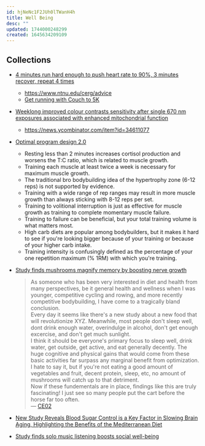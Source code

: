 ```yaml
---
id: hjNeNc1F2JUh0lTWanH4h
title: Well Being
desc: ""
updated: 1744000248299
created: 1645634209109
---
```


## Collections

- [4 minutes run hard enough to push heart rate to 90%, 3 minutes recover, repeat 4 times](https://news.ycombinator.com/item?id=34213181)
  - https://www.ntnu.edu/cerg/advice
  - [Get running with Couch to 5K](https://www.nhs.uk/live-well/exercise/running-and-aerobic-exercises/get-running-with-couch-to-5k/)
- [Weeklong improved colour contrasts sensitivity after single 670 nm exposures associated with enhanced mitochondrial function](https://www.nature.com/articles/s41598-021-02311-1)
  - https://news.ycombinator.com/item?id=34611077
- [Optimal program design 2.0](https://mennohenselmans.com/optimal-program-design/)

  - Resting less than 2 minutes increases cortisol production and worsens the T:C ratio, which is related to muscle growth.
  - Training each muscle at least twice a week is necessary for maximum muscle growth.
  - The traditional bro bodybuilding idea of the hypertrophy zone (6-12 reps) is not supported by evidence.
  - Training with a wide range of rep ranges may result in more muscle growth than always sticking with 8-12 reps per set.
  - Training to volitional interruption is just as effective for muscle growth as training to complete momentary muscle failure.
  - Training to failure can be beneficial, but your total training volume is what matters most.
  - High carb diets are popular among bodybuilders, but it makes it hard to see if you're looking bigger because of your training or because of your higher carb intake.
  - Training intensity is confusingly defined as the percentage of your one repetition maximum (% 1RM) with which you're training.

- [Study finds mushrooms magnify memory by boosting nerve growth](https://medicalxpress.com/news/2023-02-mushrooms-magnify-memory-boosting-nerve.html)
  > As someone who has been very interested in diet and health from many perspectives, be it general health and wellness when I was younger, competitive cycling and rowing, and more recently competitive bodybuilding, I have come to a tragically bland conclusion.  
  > Every day it seems like there's a new study about a new food that will revolutionize XYZ. Meanwhile, most people don't sleep well, dont drink enough water, overindulge in alcohol, don't get enough excercise, and don't get much sunlight.  
  > I think it should be everyone's primary focus to sleep well, drink water, get outside, get active, and eat generally decently. The huge cognitive and physical gains that would come from these basic activities far surpass any marginal benefit from optimization. I hate to say it, but if you're not eating a good amount of vegetables and fruit, decent protein, sleep, etc, no amount of mushrooms will catch up to that detriment.  
  > Now if these fundementals are in place, findings like this are truly fascinating! I just see so many people put the cart before the horse far too often.  
  > — [CE02](https://news.ycombinator.com/item?id=35056071)
- [New Study Reveals Blood Sugar Control is a Key Factor in Slowing Brain Aging, Highlighting the Benefits of the Mediterranean Diet](https://www.bgu.ac.il/en/news-and-articles/blood-sugar-control-is-key-factor-in-slowing-brain-aging/)
- [Study finds solo music listening boosts social well-being](https://phys.org/news/2025-03-solo-music-boosts-social.html)
